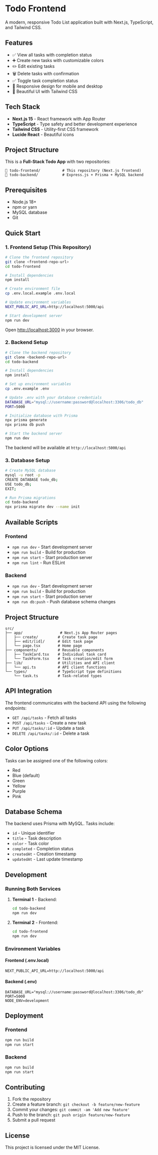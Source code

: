 # Todo Frontend

A modern, responsive Todo List application built with Next.js, TypeScript, and Tailwind CSS.

## Features

- ✅ View all tasks with completion status
- ➕ Create new tasks with customizable colors
- ✏️ Edit existing tasks
- 🗑️ Delete tasks with confirmation
- ✅ Toggle task completion status
- 📱 Responsive design for mobile and desktop
- 🎨 Beautiful UI with Tailwind CSS

## Tech Stack

- **Next.js 15** - React framework with App Router
- **TypeScript** - Type safety and better development experience
- **Tailwind CSS** - Utility-first CSS framework
- **Lucide React** - Beautiful icons

## Project Structure

This is a **Full-Stack Todo App** with two repositories:

```
📁 todo-frontend/          # This repository (Next.js frontend)
📁 todo-backend/           # Express.js + Prisma + MySQL backend
```

## Prerequisites

- Node.js 18+ 
- npm or yarn
- MySQL database
- Git

## Quick Start

### 1. Frontend Setup (This Repository)

```bash
# Clone the frontend repository
git clone <frontend-repo-url>
cd todo-frontend

# Install dependencies
npm install

# Create environment file
cp .env.local.example .env.local

# Update environment variables
NEXT_PUBLIC_API_URL=http://localhost:5000/api

# Start development server
npm run dev
```

Open [http://localhost:3000](http://localhost:3000) in your browser.

### 2. Backend Setup

```bash
# Clone the backend repository
git clone <backend-repo-url>
cd todo-backend

# Install dependencies
npm install

# Set up environment variables
cp .env.example .env

# Update .env with your database credentials
DATABASE_URL="mysql://username:password@localhost:3306/todo_db"
PORT=5000

# Initialize database with Prisma
npx prisma generate
npx prisma db push

# Start the backend server
npm run dev
```

The backend will be available at `http://localhost:5000/api`

### 3. Database Setup

```bash
# Create MySQL database
mysql -u root -p
CREATE DATABASE todo_db;
USE todo_db;
EXIT;

# Run Prisma migrations
cd todo-backend
npx prisma migrate dev --name init
```

## Available Scripts

### Frontend
- `npm run dev` - Start development server
- `npm run build` - Build for production
- `npm run start` - Start production server
- `npm run lint` - Run ESLint

### Backend
- `npm run dev` - Start development server
- `npm run build` - Build for production
- `npm run start` - Start production server
- `npm run db:push` - Push database schema changes

## Project Structure

```
src/
├── app/                 # Next.js App Router pages
│   ├── create/         # Create task page
│   ├── edit/[id]/      # Edit task page
│   └── page.tsx        # Home page
├── components/         # Reusable components
│   ├── TaskCard.tsx    # Individual task card
│   └── TaskForm.tsx    # Task creation/edit form
├── lib/                # Utilities and API client
│   └── api.ts          # API client functions
└── types/              # TypeScript type definitions
    └── task.ts         # Task-related types
```

## API Integration

The frontend communicates with the backend API using the following endpoints:

- `GET /api/tasks` - Fetch all tasks
- `POST /api/tasks` - Create a new task
- `PUT /api/tasks/:id` - Update a task
- `DELETE /api/tasks/:id` - Delete a task

## Color Options

Tasks can be assigned one of the following colors:
- Red
- Blue (default)
- Green
- Yellow
- Purple
- Pink

## Database Schema

The backend uses Prisma with MySQL. Tasks include:
- `id` - Unique identifier
- `title` - Task description
- `color` - Task color
- `completed` - Completion status
- `createdAt` - Creation timestamp
- `updatedAt` - Last update timestamp

## Development

### Running Both Services

1. **Terminal 1** - Backend:
   ```bash
   cd todo-backend
   npm run dev
   ```

2. **Terminal 2** - Frontend:
   ```bash
   cd todo-frontend
   npm run dev
   ```

### Environment Variables

#### Frontend (.env.local)
```env
NEXT_PUBLIC_API_URL=http://localhost:5000/api
```

#### Backend (.env)
```env
DATABASE_URL="mysql://username:password@localhost:3306/todo_db"
PORT=5000
NODE_ENV=development
```

## Deployment

### Frontend
```bash
npm run build
npm run start
```

### Backend
```bash
npm run build
npm run start
```

## Contributing

1. Fork the repository
2. Create a feature branch: `git checkout -b feature/new-feature`
3. Commit your changes: `git commit -am 'Add new feature'`
4. Push to the branch: `git push origin feature/new-feature`
5. Submit a pull request

## License

This project is licensed under the MIT License.